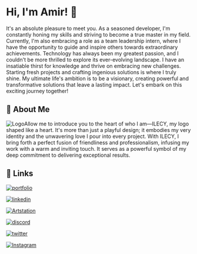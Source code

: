 # Hi, I'm Amir! 👋

It's an absolute pleasure to meet you. As a seasoned developer, I'm constantly honing my skills and striving to become a true master in my field. Currently, I'm also embracing a role as a team leadership intern, where I have the opportunity to guide and inspire others towards extraordinary achievements. Technology has always been my greatest passion, and I couldn't be more thrilled to explore its ever-evolving landscape. I have an insatiable thirst for knowledge and thrive on embracing new challenges. Starting fresh projects and crafting ingenious solutions is where I truly shine. My ultimate life's ambition is to be a visionary, creating powerful and transformative solutions that leave a lasting impact. Let's embark on this exciting journey together!

## 🚀 About Me


![Logo](./favicon.ico)Allow me to introduce you to the heart of who I am—ILECY, my logo shaped like a heart. It's more than just a playful design; it embodies my very identity and the unwavering love I pour into every project. With ILECY, I bring forth a perfect fusion of friendliness and professionalism, infusing my work with a warm and inviting touch. It serves as a powerful symbol of my deep commitment to delivering exceptional results.

## 🔗 Links
[![portfolio](https://img.shields.io/badge/My_portfolio-2306f?style=for-the-badge&label=cyCV&labelColor=%23bebebe&color=%2306f
)](https://ilecy.ir)

[![linkedin](https://img.shields.io/badge/linkedin-0A66C2?style=for-the-badge&logo=linkedin&logoColor=white)](https://www.linkedin.com/in/ilecy/)

[![Artstation](https://img.shields.io/badge/artstation-13aff0?style=for-the-badge&logo=artstation&logoColor=white)](https://instagram.com/amir.hmch/)

[![discord](https://img.shields.io/badge/Discord-5663f0?style=for-the-badge&logo=discord&logoColor=white)](https://discordapp.com/users/982316719697719346)

[![twitter](https://img.shields.io/badge/twitter-1DA1F2?style=for-the-badge&logo=twitter&logoColor=white)](https://twitter.com/ilecyAmir)

[![Instagram](https://img.shields.io/badge/instagram-fb1869?style=for-the-badge&logo=instagram&logoColor=white)](https://instagram.com/amir.hmch/)



